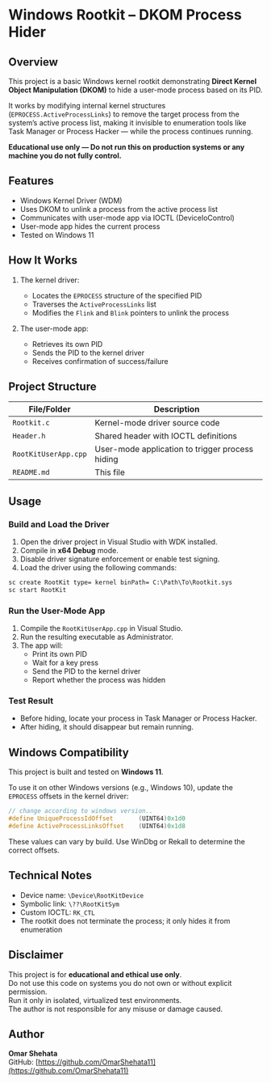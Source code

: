 # Windows Rootkit – DKOM Process Hider

## Overview

This project is a basic Windows kernel rootkit demonstrating **Direct Kernel Object Manipulation (DKOM)** to hide a user-mode process based on its PID.

It works by modifying internal kernel structures (`EPROCESS.ActiveProcessLinks`) to remove the target process from the system’s active process list, making it invisible to enumeration tools like Task Manager or Process Hacker — while the process continues running.

**Educational use only — Do not run this on production systems or any machine you do not fully control.**

## Features

- Windows Kernel Driver (WDM)
- Uses DKOM to unlink a process from the active process list
- Communicates with user-mode app via IOCTL (DeviceIoControl)
- User-mode app hides the current process
- Tested on Windows 11

## How It Works

1. The kernel driver:
   - Locates the `EPROCESS` structure of the specified PID
   - Traverses the `ActiveProcessLinks` list
   - Modifies the `Flink` and `Blink` pointers to unlink the process

2. The user-mode app:
   - Retrieves its own PID
   - Sends the PID to the kernel driver
   - Receives confirmation of success/failure

## Project Structure

| File/Folder                   | Description                                      |
|------------------------------|--------------------------------------------------|
| `Rootkit.c`                  | Kernel-mode driver source code                   |
| `Header.h`                   | Shared header with IOCTL definitions             |
| `RootKitUserApp.cpp`         | User-mode application to trigger process hiding  |
| `README.md`                  | This file                                        |

## Usage

### Build and Load the Driver

1. Open the driver project in Visual Studio with WDK installed.
2. Compile in **x64 Debug** mode.
3. Disable driver signature enforcement or enable test signing.
4. Load the driver using the following commands:

```cmd
sc create RootKit type= kernel binPath= C:\Path\To\Rootkit.sys
sc start RootKit
```

### Run the User-Mode App

1. Compile the `RootKitUserApp.cpp` in Visual Studio.
2. Run the resulting executable as Administrator.
3. The app will:
   - Print its own PID
   - Wait for a key press
   - Send the PID to the kernel driver
   - Report whether the process was hidden

### Test Result

- Before hiding, locate your process in Task Manager or Process Hacker.
- After hiding, it should disappear but remain running.

## Windows Compatibility

This project is built and tested on **Windows 11**.

To use it on other Windows versions (e.g., Windows 10), update the `EPROCESS` offsets in the kernel driver:

```c
// change according to windows version..
#define UniqueProcessIdOffset		(UINT64)0x1d0
#define ActiveProcessLinksOffset	(UINT64)0x1d8
```

These values can vary by build. Use WinDbg or Rekall to determine the correct offsets.

## Technical Notes

- Device name: `\Device\RootKitDevice`
- Symbolic link: `\??\RootKitSym`
- Custom IOCTL: `RK_CTL`
- The rootkit does not terminate the process; it only hides it from enumeration

## Disclaimer

This project is for **educational and ethical use only**.  
Do not use this code on systems you do not own or without explicit permission.  
Run it only in isolated, virtualized test environments.  
The author is not responsible for any misuse or damage caused.

## Author

**Omar Shehata**  
GitHub: [https://github.com/OmarShehata11](https://github.com/OmarShehata11)
